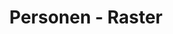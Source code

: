 ---
layout: modul
title: Personen - Raster
description: Modul, das mehrere gewählte Personen in Form eines Rasters anzeigt. Von der jeweiligen Person werden Profilbild, Name, Berufsbezeichnung, Email Adresse und Telefonnummer angezeigt sowie ein Verweis auf die jeweilige Personenseite. 
department: modul
name: modul-team-grid
img: media/konzepte/module/modul_team_grid.png
---